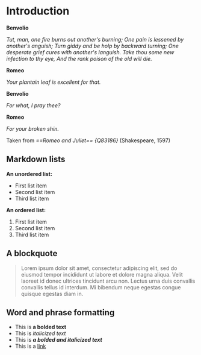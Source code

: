 <param ve-config 
       title="Plantago lanceolata (Ribwort Plantain)"
       author="Helena (Plant Planet Plate Limburg)"
       banner="https://upload.wikimedia.org/wikipedia/commons/a/ab/Plantago_lanceolata_109003604.jpg" 
       layout="vertical">


# Introduction

**Benvolio**

_Tut, man, one fire burns out another's burning;
One pain is lessened by another's anguish;
Turn giddy and be holp by backward turning;
One desperate grief cures with another's languish.
Take thou some new infection to thy eye,
And the rank poison of the old will die._                        

**Romeo**

_Your plantain leaf is excellent for that._

**Benvolio**

_For what, I pray thee?_

**Romeo**

_For your broken shin._

Taken from _==Romeo and Juliet== {Q83186}_ (Shakespeare, 1597)


## Markdown lists

**An unordered list:**
- First list item
- Second list item
- Third list item

**An ordered list:**
1. First list item
1. Second list item
1. Third list item

## A blockquote

> Lorem ipsum dolor sit amet, consectetur adipiscing elit, sed do eiusmod tempor incididunt ut labore et dolore magna aliqua. Velit laoreet id donec ultrices tincidunt arcu non. Lectus urna duis convallis convallis tellus id interdum. Mi bibendum neque egestas congue quisque egestas diam in. 

## Word and phrase formatting

- This is **a bolded text**
- This is _italicized text_
- This is ***a bolded and italicized text***
- This is a [link](https://some-url.net)
